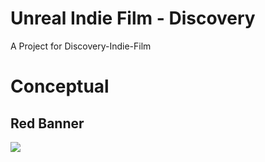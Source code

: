 # Unreal Indie Film - Discovery

A Project for Discovery-Indie-Film

# Conceptual

## Red Banner
![](https://github.com/aaronmack/demo-unreal-indie/blob/master/Screenshots/L_ConceptualMaster.gif?raw=true)
